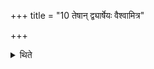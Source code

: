 +++
title = "10 तेषान् द्व्यार्षेयः वैश्वामित्र"

+++

<details><summary>थिते</summary>

10. There are two R̥ṣis of them. (The Hotr̥ says) 0 Vaiśvāmitra, Pauraṇa. (The Adhvaryu says): In the manner of Pūraṇa, Viśvāmitra. 
</details>
